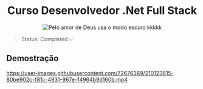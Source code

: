<div align="center">

# Curso Desenvolvedor .Net Full Stack


  <Img src="https://user-images.githubusercontent.com/72676389/210123496-47e2f131-e30f-4405-be47-1dc4bcb667c6.png" alt="Pelo amor de Deus usa o modo escuro kkkkk"/>
</div>

> Status: Completed ✅

## Demostração

https://user-images.githubusercontent.com/72676389/210123615-80be902c-f81c-4931-967e-14964b9d160b.mp4




